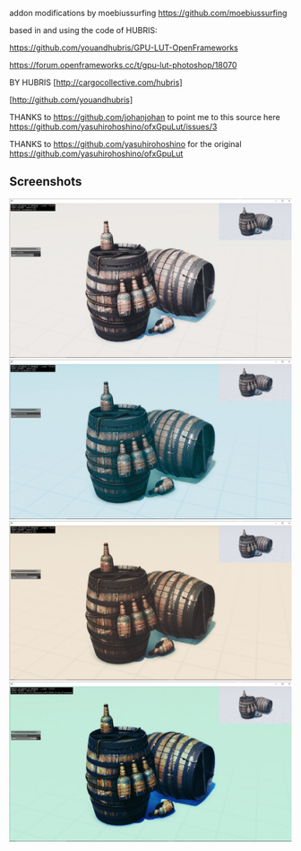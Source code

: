 addon modifications by moebiussurfing
https://github.com/moebiussurfing

based in and using the code of HUBRIS:

https://github.com/youandhubris/GPU-LUT-OpenFrameworks

https://forum.openframeworks.cc/t/gpu-lut-photoshop/18070

BY HUBRIS [http://cargocollective.com/hubris]

[http://github.com/youandhubris]

THANKS to 
https://github.com/johanjohan 
to point me to this source here https://github.com/yasuhirohoshino/ofxGpuLut/issues/3

THANKS to
https://github.com/yasuhirohoshino 
for the original https://github.com/yasuhirohoshino/ofxGpuLut


## Screenshots

![Alt text](/screenshot1.JPG?raw=true "screenshot1")
![Alt text](/screenshot2.JPG?raw=true "screenshot2")
![Alt text](/screenshot3.JPG?raw=true "screenshot3")
![Alt text](/screenshot4.JPG?raw=true "screenshot4")